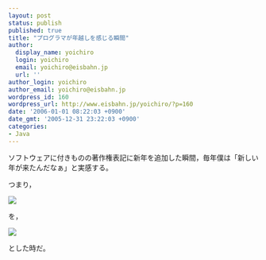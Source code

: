```yaml
---
layout: post
status: publish
published: true
title: "プログラマが年越しを感じる瞬間"
author:
  display_name: yoichiro
  login: yoichiro
  email: yoichiro@eisbahn.jp
  url: ''
author_login: yoichiro
author_email: yoichiro@eisbahn.jp
wordpress_id: 160
wordpress_url: http://www.eisbahn.jp/yoichiro/?p=160
date: '2006-01-01 08:22:03 +0900'
date_gmt: '2005-12-31 23:22:03 +0900'
categories:
- Java
---
```


ソフトウェアに付きものの著作権表記に新年を追加した瞬間，毎年僕は「新しい年が来たんだなぁ」と実感する。

つまり，

![](http://www.eisbahn.jp/yoichiro/images/2181322.gif)

を，

![](http://www.eisbahn.jp/yoichiro/images/2181325.gif)

とした時だ。
